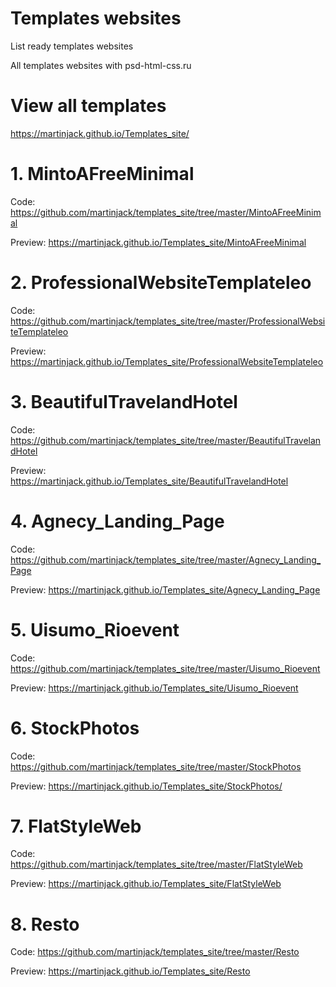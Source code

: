 # Templates websites

List ready templates websites

All templates websites with psd-html-css.ru

# View all templates 
https://martinjack.github.io/Templates_site/

# 1. MintoAFreeMinimal
Code: https://github.com/martinjack/templates_site/tree/master/MintoAFreeMinimal

Preview: https://martinjack.github.io/Templates_site/MintoAFreeMinimal
# 2. ProfessionalWebsiteTemplateleo
Code: https://github.com/martinjack/templates_site/tree/master/ProfessionalWebsiteTemplateleo

Preview: https://martinjack.github.io/Templates_site/ProfessionalWebsiteTemplateleo

# 3. BeautifulTravelandHotel
Code: https://github.com/martinjack/templates_site/tree/master/BeautifulTravelandHotel

Preview: https://martinjack.github.io/Templates_site/BeautifulTravelandHotel

# 4. Agnecy_Landing_Page
Code: https://github.com/martinjack/templates_site/tree/master/Agnecy_Landing_Page

Preview: https://martinjack.github.io/Templates_site/Agnecy_Landing_Page

# 5. Uisumo_Rioevent
Code: https://github.com/martinjack/templates_site/tree/master/Uisumo_Rioevent

Preview: https://martinjack.github.io/Templates_site/Uisumo_Rioevent

# 6. StockPhotos
Code: https://github.com/martinjack/templates_site/tree/master/StockPhotos

Preview: https://martinjack.github.io/Templates_site/StockPhotos/

# 7. FlatStyleWeb
Code: https://github.com/martinjack/templates_site/tree/master/FlatStyleWeb

Preview: https://martinjack.github.io/Templates_site/FlatStyleWeb

# 8. Resto
Code: https://github.com/martinjack/templates_site/tree/master/Resto

Preview: https://martinjack.github.io/Templates_site/Resto
